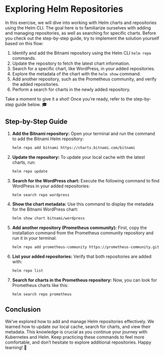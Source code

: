 # Exploring Helm Repositories

In this exercise, we will dive into working with Helm charts and repositories using the Helm CLI. The goal here is to familiarize ourselves with adding and managing repositories, as well as searching for specific charts. Before you check out the step-by-step guide, try to implement the solution yourself based on this flow:

1. Identify and add the Bitnami repository using the Helm CLI `helm repo` commands.
2. Update the repository to fetch the latest chart information.
3. Search for a specific chart, like WordPress, in your added repositories.
4. Explore the metadata of the chart with the `helm show` command.
5. Add another repository, such as the Prometheus community, and verify the added repositories.
6. Perform a search for charts in the newly added repository.

Take a moment to give it a shot! Once you’re ready, refer to the step-by-step guide below. 🎓

## Step-by-Step Guide

1. **Add the Bitnami repository:**
   Open your terminal and run the command to add the Bitnami Helm repository:
   ```bash
   helm repo add bitnami https://charts.bitnami.com/bitnami
   ```
2. **Update the repository:**
   To update your local cache with the latest charts, run:

   ```bash
   helm repo update
   ```

3. **Search for the WordPress chart:**
   Execute the following command to find WordPress in your added repositories:

   ```bash
   helm search repo wordpress
   ```

4. **Show the chart metadata:**
   Use this command to display the metadata for the Bitnami WordPress chart:

   ```bash
   helm show chart bitnami/wordpress
   ```

5. **Add another repository (Prometheus community):**
   First, copy the installation command from the Prometheus community repository and run it in your terminal:

   ```bash
   helm repo add prometheus-community https://prometheus-community.github.io/helm-charts
   ```

6. **List your added repositories:**
   Verify that both repositories are added with:

   ```bash
   helm repo list
   ```

7. **Search for charts in the Prometheus repository:**
   Now, you can look for Prometheus charts like this:

   ```bash
   helm search repo prometheus
   ```

## Conclusion

We’ve explored how to add and manage Helm repositories effectively. We learned how to update our local cache, search for charts, and view their metadata. This knowledge is crucial as you continue your journey with Kubernetes and Helm. Keep practicing these commands to feel more comfortable, and don’t hesitate to explore additional repositories. Happy learning! 🚀